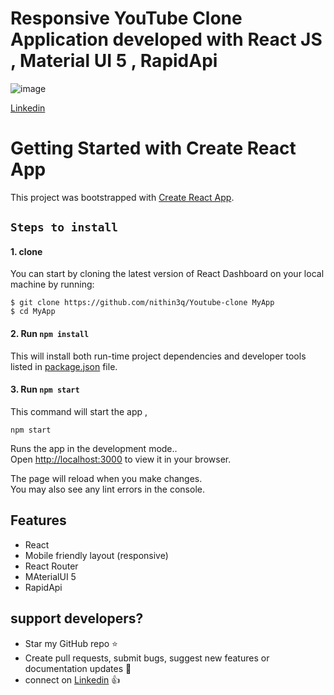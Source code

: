 
# Responsive YouTube Clone Application developed with React JS , Material UI 5 , RapidApi

![image](https://github.com/nithin3q/Youtube-clone/assets/52022957/91433c81-c3c7-40ac-92a0-f119fe09f5e6)

[Linkedin](https://utubeclone-nithins.netlify.app/)

# Getting Started with Create React App

This project was bootstrapped with [Create React App](https://github.com/facebook/create-react-app).

## `Steps to install`

#### 1. clone 
You can start by cloning the latest version of React Dashboard on your
local machine by running:

```shell
$ git clone https://github.com/nithin3q/Youtube-clone MyApp
$ cd MyApp
```
#### 2. Run `npm install`

This will install both run-time project dependencies and developer tools listed
in [package.json](../package.json) file.

#### 3. Run `npm start`

This command will start the app ,

```shell
npm start
```
Runs the app in the development mode..\
Open [http://localhost:3000](http://localhost:3000) to view it in your browser.

The page will reload when you make changes.\
You may also see any lint errors in the console.

## Features
* React
* Mobile friendly layout (responsive)
* React Router
* MAterialUI 5
* RapidApi

## support developers?
- Star my GitHub repo :star:
- Create pull requests, submit bugs, suggest new features or documentation updates :wrench:
- connect on [Linkedin](https://www.linkedin.com/in/nithin-kumar-58512924a/) :thumbsup:








